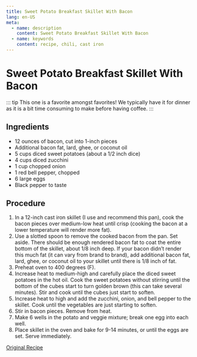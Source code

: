 ```yaml
---
title: Sweet Potato Breakfast Skillet With Bacon
lang: en-US
meta:
  - name: description
    content: Sweet Potato Breakfast Skillet With Bacon
  - name: keywords
    content: recipe, chili, cast iron
---
```


# Sweet Potato Breakfast Skillet With Bacon

::: tip
This one is a favorite amongst favorites! We typically have it for dinner as it is a bit time consuming to make before having coffee.
:::

## Ingredients
* 12 ounces of bacon, cut into 1-inch pieces
* Additional bacon fat, lard, ghee, or coconut oil
* 5 cups diced sweet potatoes (about a 1/2 inch dice)
* 4 cups diced zucchini
* 1 cup chopped onion
* 1 red bell pepper, chopped
* 6 large eggs
* Black pepper to taste

## Procedure
1. In a 12-inch cast iron skillet (I use and recommend this pan), cook the bacon pieces over medium-low heat until crisp (cooking the bacon at a lower temperature will render more fat).
2. Use a slotted spoon to remove the cooked bacon from the pan. Set aside. There should be enough rendered bacon fat to coat the entire bottom of the skillet, about 1/8 inch deep. If your bacon didn’t render this much fat (it can vary from brand to brand), add additional bacon fat, lard, ghee, or coconut oil to your skillet until there is 1/8 inch of fat.
3. Preheat oven to 400 degrees (F).
4. Increase heat to medium-high and carefully place the diced sweet potatoes in the hot oil. Cook the sweet potatoes without stirring until the bottom of the cubes start to turn golden brown (this can take several minutes). Stir and cook until the cubes just start to soften.
5. Increase heat to high and add the zucchini, onion, and bell pepper to the skillet. Cook until the vegetables are just starting to soften.
6. Stir in bacon pieces. Remove from heat.
7. Make 6 wells in the potato and veggie mixture; break one egg into each well.
8. Place skillet in the oven and bake for 9-14 minutes, or until the eggs are set. Serve immediately.

[Original Recipe](https://www.ibreatheimhungry.com/10-minute-no-chop-low-carb-chili/)